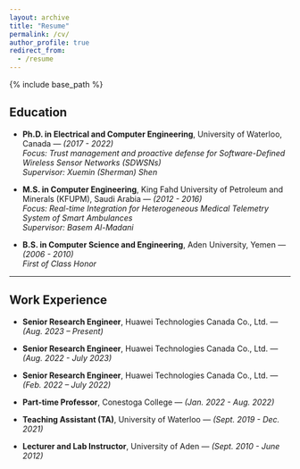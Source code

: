 ```yaml
---
layout: archive
title: "Resume"
permalink: /cv/
author_profile: true
redirect_from:
  - /resume
---
```


{% include base_path %}

## Education

- **Ph.D. in Electrical and Computer Engineering**, University of Waterloo, Canada — *(2017 - 2022)*  
  *Focus: Trust management and proactive defense for Software-Defined Wireless Sensor Networks (SDWSNs)*  
  *Supervisor: Xuemin (Sherman) Shen*

- **M.S. in Computer Engineering**, King Fahd University of Petroleum and Minerals (KFUPM), Saudi Arabia — *(2012 - 2016)*  
  *Focus: Real-time Integration for Heterogeneous Medical Telemetry System of Smart Ambulances*   
  *Supervisor: Basem Al-Madani*  

- **B.S. in Computer Science and Engineering**, Aden University, Yemen — *(2006 - 2010)*  
  *First of Class Honor*  

---

## Work Experience

- **Senior Research Engineer**, Huawei Technologies Canada Co., Ltd. — *(Aug. 2023 – Present)*  

- **Senior Research Engineer**, Huawei Technologies Canada Co., Ltd. — *(Aug. 2022 - July 2023)*  

- **Senior Research Engineer**, Huawei Technologies Canada Co., Ltd. — *(Feb. 2022 – July 2022)*  

- **Part-time Professor**, Conestoga College — *(Jan. 2022 - Aug. 2022)* 

- **Teaching Assistant (TA)**, University of Waterloo — *(Sept. 2019 - Dec. 2021)*

- **Lecturer and Lab Instructor**, University of Aden — *(Sept. 2010 - June 2012)*
